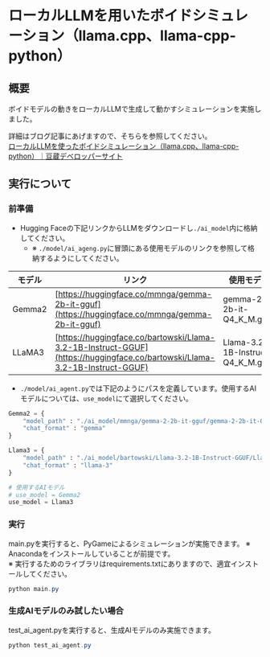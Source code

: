 # ローカルLLMを用いたボイドシミュレーション（llama.cpp、llama-cpp-python）
## 概要
ボイドモデルの動きをローカルLLMで生成して動かすシミュレーションを実施しました。

詳細はブログ記事にあげますので、そちらを参照してください。  
[ローカルLLMを使ったボイドシミュレーション（llama.cpp、llama-cpp-python）｜豆蔵デベロッパーサイト](https://developer.mamezou-tech.com/blogs/2024/12/19/ai_boid_simulation/)

## 実行について
### 前準備
- Hugging Faceの下記リンクからLLMをダウンロードし`./ai_model`内に格納してください。
	- ※ `./model/ai_ageng.py`に冒頭にある使用モデルのリンクを参照して格納するようにしてください。

| モデル | リンク | 使用モデル |
| --- | --- | --- |
| Gemma2 | [https://huggingface.co/mmnga/gemma-2b-it-gguf](https://huggingface.co/mmnga/gemma-2b-it-gguf) | gemma-2-2b-it-Q4_K_M.gguf |
| LLaMA3 | [https://huggingface.co/bartowski/Llama-3.2-1B-Instruct-GGUF](https://huggingface.co/bartowski/Llama-3.2-1B-Instruct-GGUF) | Llama-3.2-1B-Instruct-Q4_K_M.gguf |


- `./model/ai_agent.py`では下記のようにパスを定義しています。使用するAIモデルについては、`use_model`にて選択してください。
```python:./model/ai_agent.py
Gemma2 = {
	"model_path" : "./ai_model/mmnga/gemma-2-2b-it-gguf/gemma-2-2b-it-Q4_K_M.gguf",
	"chat_format" : "gemma"
}

Llama3 = {
	"model_path" : "./ai_model/bartowski/Llama-3.2-1B-Instruct-GGUF/Llama-3.2-1B-Instruct-Q4_K_M.gguf",
	"chat_format" : "llama-3"
}

# 使用するAIモデル
# use_model = Gemma2
use_model = Llama3
```


### 実行
main.pyを実行すると、PyGameによるシミュレーションが実施できます。
※ Anacondaをインストールしていることが前提です。  
※ 実行するためのライブラリはrequirements.txtにありますので、適宜インストールしてください。
```powershell
python main.py
```

### 生成AIモデルのみ試したい場合
test_ai_agent.pyを実行すると、生成AIモデルのみ実施できます。
```powershell
python test_ai_agent.py
```